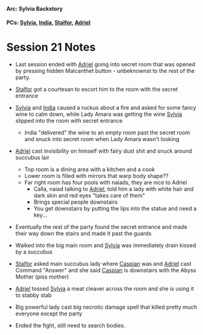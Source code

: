 #### Arc: Sylvia Backstory
#### PCs: [Sylvia](PCs/Past/Sylvia.md), [India](PCs/Current/India.md), [Stalfor](PCs/Current/Stalfor.md), [Adriel](PCs/Current/Adriel.md)

# Session 21 Notes
- Last session ended with [Adriel](PCs/Current/Adriel.md) going into secret room that was opened by pressing hidden Malcanthet button - unbeknownst to the rest of the party.
- [Stalfor](PCs/Current/Stalfor.md) got a courtesan to escort him to the room with the secret entrance
- [Sylvia](PCs/Past/Sylvia.md) and [India](PCs/Current/India.md) caused a ruckus about a fire and asked for some fancy wine to calm down, while Lady Amara was getting the wine [Sylvia](PCs/Past/Sylvia.md) slipped into the room with secret entrance
	- India "delivered" the wine to an empty room past the secret room and snuck into secret room when Lady Amara wasn't looking

- [Adriel](PCs/Current/Adriel.md) cast invisibility on himself with fairy dust shit and snuck around succubus lair
	- Top room is a dining area with a kitchen and a cook
	- Lower room is filled with mirrors that warp body shape??
	- Far right room has four pools with naiads, they are nice to Adriel
		- Calla, naiad talking to [Adriel](PCs/Current/Adriel.md), told him a lady with white hair and dark skin and red eyes "takes care of them"
		- Brings special people downstairs
		- You get downstairs by putting the lips into the statue and need a key...
- Eventually the rest of the party found the secret entrance and made their way down the stairs and made it past the guards
- Walked into the big main room and [Sylvia](PCs/Past/Sylvia.md) was immediately drain kissed by a succubus
- [Stalfor](PCs/Current/Stalfor.md) asked main succubus lady where [Caspian](NPCs/Living/Caspian.md) was and [Adriel](PCs/Current/Adriel.md) cast Command "Answer" and she said [Caspian](NPCs/Living/Caspian.md) is downstairs with the Abyss Mother (piss mother)
- [Adriel](PCs/Current/Adriel.md) tossed [Sylvia](PCs/Past/Sylvia.md) a meat cleaver across the room and she is using it to stabby stab
- Big powerful lady cast big necrotic damage spell that killed pretty much everyone except the party
- Ended the fight, still need to search bodies.